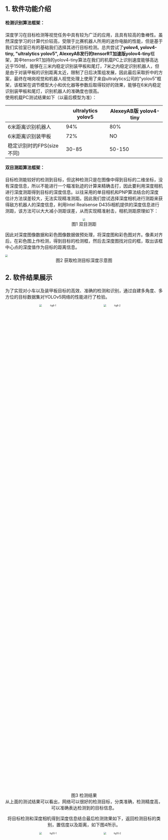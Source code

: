 ## 1. 软件功能介绍  
#### **检测识别算法框架：**    
深度学习在目标检测等视觉任务中具有较为广泛的应用，且具有较高的鲁棒性。虽然深度学习的计算代价较高，受限于比赛机器人所用的迷你电脑的性能，但是基于我们实验室已有的基础我们选择其进行目标检测。总共尝试了**yolov4, yolov4-tiny, "ultralytics yolov5", AlexeyAB发行的tensorRT加速版yolov4-tiny**框架，其中tensorRT加持的yolov4-tiny算法在我们的机载PC上识别速度能够高达近乎150帧，能够在三米内稳定识别装甲板和尾灯，7米之内稳定识别机器人，但是由于对装甲板的识别距离太近，限制了日后决策组发展，因此最后采取折中的方案，最终在哨岗视觉和机器人视觉处理上使用了来自ultralytics公司的"yolov5"框架，该框架在调节模型大小和优化器等参数后取得较好的效果，能够在6米内稳定识别装甲板和尾灯，识别机器人的准确度也很高。  
使用机载PC测试结果如下（以最后模型为准）：   

|                |ultralytics yolov5 |AlexeyAB版 yolov4-tiny                        |
|----------------|-------------------------------|-----------------------------|
|6米距离识别机器人  |  94%   |  80%  |
|6米距离识别装甲板  |  72%   |  NO   |
|稳定识别时的FPS(size不同)  |30-85   |   50-150|

#### **双目测距算法框架：**  

目标检测能较好的检测到目标，但这种检测只是在图像中得到目标的二维坐标，没有深度信息，所以不能进行一个瞄准轨迹的计算来精确击打，因此要利用深度相机进行深度测距得到目标的深度信息。以往采用的单目相机和PNP算法结合的深度估计方法误差较大，无法实现精准测距。因此我们尝试选择深度相机进行测距来获得敌方机器人的深度信息，利用Intel Realsense D435i相机提供的深度信息进行测距，该方法可以大大减小测距误差，从而实现精准射击，相机测距原理如下：
<div align="center">
<img src="README.assets/fig1.jpg" style="zoom:50%;" >
</div>

<div align="center">图1 双目测距</div>

因此对深度图像数据和彩色图像数据做预处理，将深度图和彩色图对齐。像素对齐后，在彩色图上作检测，得到目标的检测框，然后去深度图找对应的框，取出该框中心点的深度值作为目标的距离信息。  

<img src="README.assets/fig2.jpg" style="zoom:50%;" />

<div align="center">图2 获取检测目标深度示意图</div>

## 2. 软件结果展示

为了实现对小车以及装甲板目标的高效、准确的检测和识别，通过自建多角度、多方位的目标数据集对YOLOv5网络的性能进行了检验。



<center class="third">
<img src="README.assets/fig6-1.jpg" alt="fig6-1" width = "40%" style="zoom:50%;" />
<img src="README.assets/fig6-2.jpg" alt="fig6-2"  width = "40%" style="zoom:50%;" />
<center>

<div align="center">图3 检测结果</div>
从上面的测试结果可以看出，网络可以很好的检测目标，分类准确，检测精度高，可以准确表达检测到的目标信息。

将目标检测和深度相机得到深度信息结合最后检测效果如下，返回检测目标的类别，置信度以及距离，如下图4所示。

<center class="third">
<img src="README.assets/fig10-1.jpg" alt="fig10-1" width = "40%" style="zoom:50%;" />
<img src="README.assets/fig10-2.jpg" alt="fig10-2"  width = "40%" style="zoom:50%;" />
<center>

<div align="center">图4 检测及测距结果</div>

为了测试深度相机测距的精度，我们进行了关于X、Y、Z方向的实验来验证测距的精度。相机官方资料给出Z方向的误差为2%，X、Y方向的误差小于Z方向。我们实验的情况为：60组Z方向的平均绝对误差为4%，30组X方向平均绝对误差为1.5%，30组Y方向平均绝对误差为1.1%，以上误差包括人工手动测量的误差。从X、Y、Z方向的不同距离抽取五组实验数据，计算三个方向预测值和真实值的绝对误差的平方和的平方根误差（SRSS），如下表1所示。总体误差在允许的范围内，但由于距离太近检测细节太明显误差会偏大，距离太远不可避免误差也会偏大。实际射击环境下的距离一般为二到四米，因此我们的测距精度满足实际需要。

<div align="center">表1 测距误差</div>

| S.No.          | 1      | 2     | 3      | 4     | 5      |
| -------------- | ------ | ----- | ------ | ----- | ------ |
| X_real         | -0.492 | 0.715 | -0.213 | 0.643 | -0.124 |
| X_predict      | -0.522 | 0.693 | -0.200 | 0.632 | -0.106 |
| Y_real         | -0.411 | 0.069 | -0.452 | 0.289 | -0.311 |
| Y_predict      | -0.391 | 0.069 | -0.450 | 0.297 | -0.301 |
| Z_real         | 1.200  | 2.800 | 4.000  | 5.400 | 6.200  |
| Z_predict      | 1.229  | 2.823 | 4.013  | 5.445 | 6.245  |
| error   (SRSS) | 0.046  | 0.032 | 0.020  | 0.047 | 0.054  |

通过将目标检测得到的二维（x, y)像素坐标和深度测距得到的深度距离z 进行结合，得到检测目标P的一个实际三维（X, Y, Z)坐标，测试结果如图5所示。

<img src="README.assets/fig11.jpg" style="zoom:50%;" />

<div align="center">图5 实际三维坐标信息</div>

## **3. 依赖工具，软、硬件环境**

#### **软件部分：**   

系统版本：Ubuntu18.04   

机载平台(jetson):   

pyrealsense2     

CUDA 10.2    

python3.6   

PyTorch1.6    

OpenCV3.4.x   

Jetpack 4.4   

PyYAML>=5.3     

scipy==1.4.1  

tqdm>=4.41.0    

numpy>=1.18.5    

matplotlib>=3.2.2     

torchvision>=0.7.0      

OpenCV-python>=4.1.2    

tensorRT: jetpack 4.4刷机时安装即可  

#### **硬件部分：**   
机载平台： Jetson AGX Xavier  

深度相机： Intel D435i深度相机，

RGB：1920x1080, 30FPS, 

深度图像：最高1280x720主动立体深度图，

FPS: 90 max  

# **4. 文件目录结构说明**   

```
├── my_roborts_camera
│   ├── src
│   │   ├── models
│   │   │   ├── common.py // 包含模型通用的模块
│   │   │    ├── export.py // 将训练好的.pt模型转换成onnx和TorchScript格式
│   │   │    ├── experimental.py // 包含实验模块还有加载训练好的模型函数
│   │   │   ├── yolo.py  //模型文件
│   │   ├── utils
│   │   │    ├── activations.py //激活函数文件
│   │   │    ├── datasets.py // 数据集文件
│   │   │     ├── googles_utils.py // google下载，下载谷歌驱动等功能
│   │   │    ├── torch_utils.py // 获取cuda可用时同步时间，选择gpu/cpu设备
|   │   │── weights // 检测模型存放位置
|   │   │── armor_classes.py // 读取摄像头视频流进行检测
│   ├── CMakeLists.txt // 编译配置文件，添加依赖项等
│   ├── package.xml // 描述文件
│   │── setup.py
│   │── CMakeLists.txt
```

```
├── roborts_detection
│   ├── armor_detection //视觉功能包 
│   │   ├── config 
│   │   ├── constraint_set //官方约束条件存放
│   │   ├── proto 
│   │   ├── yolo_bridge 
|   │   │   ├── config // 存放可执行文件的文件夹
|   |   │   │   ├── yolo_bridge.prototxt// 接受检测信息内容
|   │   │   ├── yolo_bridge.cpp //自建检测算法接口 
|   │   │   ├── yolo_bridge.h 
|   |   │   ├── CMakeLists.txt
|   |   ├── armor_detection_algorithms.h // 官方检测算法
|   |   ├── armor_detection_base.h  
|   |   ├── armor_detection_client.cpp //启动客户端
|   |   ├── armor_detection_node.cpp //启动节点
|   |   ├── armor_detection_node.h 
|   |   ├── gimbal_control.cpp // 云台控制接受检测目标位置信息
|   |   ├── gimbal_control.h 
|   |   ├── CMakeLists.txt
|   ├── cmake_module // 链接库
|   ├── out
|   ├── util
│   │── package.xml // 描述文件
│   │── CMakeLists.txt // 编译配置文件，添加依赖项等
```

# **5. 软件使用说明** 

## 数据集  
由于拍摄的数据集前后相关性不大，因此未采用视频标注工具而使用了labelimg的标注软件。yolov4使用的是voc格式的标签，ultralytics yolov5使用的是yolo格式的标签。机器人搭载的模型训练用的数据集一共3000张左右，在双显卡台式电脑上300 epochs, batch_size 32, train_size和test_size为480时训练时间3个小时左右， 由于该数据集比较大，不好上传暂不开源。（实际结果可能会有偏差，非严格测试）    

## 模型  

模型大小仅仅14MB左右 

### 检测模型
链接：https://pan.baidu.com/s/1VnVAdWoz3Sbb8nzG8tG7bw 
		提取码：hz6h      

### yolov5s权重
链接：https://pan.baidu.com/s/153I2qqZd1yK-AeGzy-1Rgg 
		提取码：gviy

### Reference   
https://github.com/AlexeyAB/darknet   		

https://github.com/ultralytics/yolov5   		

https://developer.nvidia.com/embedded/jetpack   		

https://docs.opencv.org/master/d9/df8/tutorial_root.html      

https://github.com/IntelRealSense/librealsense/blob/master/doc/distribution_linux.md

https://dev.intelrealsense.com/docs/compiling-librealsense-for-linux-ubuntu-guide


